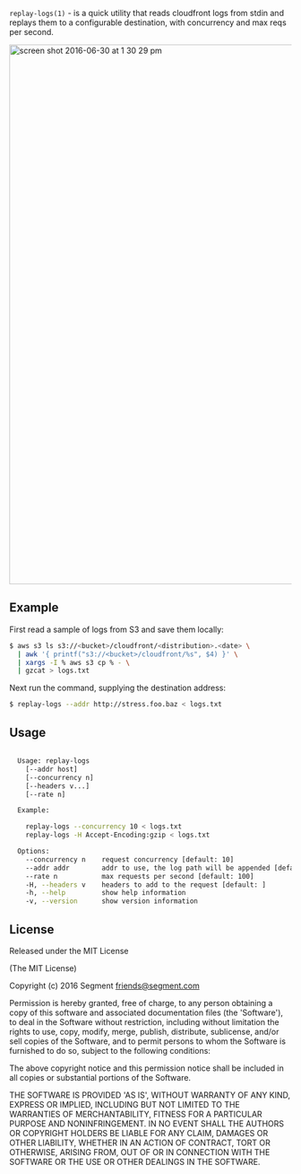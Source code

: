 
  `replay-logs(1)` - is a quick utility that reads cloudfront logs from stdin and replays them
  to a configurable destination, with concurrency and max reqs per second.
  
<img width="962" alt="screen shot 2016-06-30 at 1 30 29 pm" src="https://cloud.githubusercontent.com/assets/1661587/16485297/e071bca4-3ec6-11e6-989b-abac4238d95a.png">

## Example

  First read a sample of logs from S3 and save them locally:

  ```bash
  $ aws s3 ls s3://<bucket>/cloudfront/<distribution>.<date> \
    | awk '{ printf("s3://<bucket>/cloudfront/%s", $4) }' \
    | xargs -I % aws s3 cp % - \
    | gzcat > logs.txt
  ```

  Next run the command, supplying the destination address:

  ```bash
  $ replay-logs --addr http://stress.foo.baz < logs.txt
  ```

## Usage

```bash

  Usage: replay-logs
    [--addr host]
    [--concurrency n]
    [--headers v...]
    [--rate n]

  Example:

    replay-logs --concurrency 10 < logs.txt
    replay-logs -H Accept-Encoding:gzip < logs.txt

  Options:
    --concurrency n    request concurrency [default: 10]
    --addr addr        addr to use, the log path will be appended [default: http://localhost:80]
    --rate n           max requests per second [default: 100]
    -H, --headers v    headers to add to the request [default: ]
    -h, --help         show help information
    -v, --version      show version information

```

## License

Released under the MIT License

(The MIT License)

Copyright (c) 2016 Segment friends@segment.com

Permission is hereby granted, free of charge, to any person obtaining a copy of this software and associated documentation files (the 'Software'), to deal in the Software without restriction, including without limitation the rights to use, copy, modify, merge, publish, distribute, sublicense, and/or sell copies of the Software, and to permit persons to whom the Software is furnished to do so, subject to the following conditions:

The above copyright notice and this permission notice shall be included in all copies or substantial portions of the Software.

THE SOFTWARE IS PROVIDED 'AS IS', WITHOUT WARRANTY OF ANY KIND, EXPRESS OR IMPLIED, INCLUDING BUT NOT LIMITED TO THE WARRANTIES OF MERCHANTABILITY, FITNESS FOR A PARTICULAR PURPOSE AND NONINFRINGEMENT. IN NO EVENT SHALL THE AUTHORS OR COPYRIGHT HOLDERS BE LIABLE FOR ANY CLAIM, DAMAGES OR OTHER LIABILITY, WHETHER IN AN ACTION OF CONTRACT, TORT OR OTHERWISE, ARISING FROM, OUT OF OR IN CONNECTION WITH THE SOFTWARE OR THE USE OR OTHER DEALINGS IN THE SOFTWARE.
